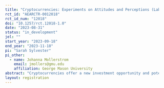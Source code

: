 ```yaml
---
title: "Cryptocurrencies: Experiments on Attitudes and Perceptions (Lab Experiment)"
rct_id: "AEARCTR-0012018"
rct_id_num: "12018"
doi: "10.1257/rct.12018-1.0"
date: "2023-08-31"
status: "in_development"
jel: ""
start_year: "2023-09-18"
end_year: "2023-11-18"
pi: "Sarah Sylvester"
pi_other:
  - name: Johanna Mollerstrom
    email: jmollers@gmu.edu
    affiliation: George Mason University
abstract: "Cryptocurrencies offer a new investment opportunity and potential form of money. There is much unknown about the typical characteristics of cryptocurrency owners, and this information could be beneficial to both government regulators and cryptocurrency companies. To uncover ownership characteristics we analyze participants’ knowledge of and openness towards cryptocurrencies. In a previous study, we evaluated unincentivized measures of the willingness to own cryptocurrencies after receiving a positive message about them. To test the validity of these unincentivized measures, here, we conduct a separate laboratory experiment with students from George Mason University. In addition to verifying the survey results, this experiment tests the effect of providing subjects with an initial payment in cryptocurrencies, to determine if this can overcome individuals’ aversion to crypto ownership. We also study how risk preferences and trusting behavior are affected by the incorporation of cryptocurrencies."
layout: registration
---
```


